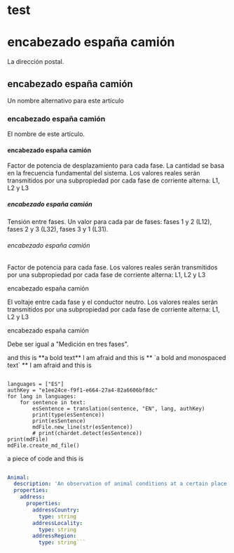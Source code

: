 test
====

# encabezado españa camión
<p>La dirección postal.</p>

## encabezado españa camión
<p>Un nombre alternativo para este artículo</p>

### encabezado españa camión
<p>El nombre de este artículo.</p>

#### encabezado españa camión
<p>Factor de potencia de desplazamiento para cada fase. La cantidad se basa en la frecuencia fundamental del sistema. Los valores reales serán transmitidos por una subpropiedad por cada fase de corriente alterna: L1, L2 y L3</p>

##### encabezado españa camión
<p>Tensión entre fases. Un valor para cada par de fases: fases 1 y 2 (L12), fases 2 y 3 (L32), fases 3 y 1 (L31).</p>

###### encabezado españa camión
<p>Factor de potencia para cada fase. Los valores reales serán transmitidos por una subpropiedad por cada fase de corriente alterna: L1, L2 y L3</p>
encabezado españa camión<p>El voltaje entre cada fase y el conductor neutro. Los valores reales serán transmitidos por una subpropiedad por cada fase de corriente alterna: L1, L2 y L3</p>
encabezado españa camión<p>Debe ser igual a "Medición en tres fases".</p>
and this is  **a bold text**  I am afraid 
and this is  ** `a bold and monospaced text` ** I am afraid
and this is 

```

languages = ["ES"]
authKey = "e1ee24ce-f9f1-e664-27a4-82a6606bf8dc"
for lang in languages:
    for sentence in text:
        esSentence = translation(sentence, "EN", lang, authKey)
        print(type(esSentence))
        print(esSentence)
        mdFile.new_line(str(esSentence))
        # print(chardet.detect(esSentence))
print(mdFile)
mdFile.create_md_file()
```
a piece of code 
and this is 

```yaml

Animal:
  description: 'An observation of animal conditions at a certain place and time. This data model has been developed for the IoF2020 UC ShareBeef by UCO and SensoWave.'
  properties:
    address:
      properties:
        addressCountry:
          type: string
        addressLocality:
          type: string
        addressRegion:
          type: string```
